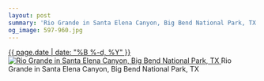 ```yaml
---
layout: post
summary: 'Rio Grande in Santa Elena Canyon, Big Bend National Park, TX'
og_image: 597-960.jpg
---
```


<p>
 <time>
  <a href="/597">
   {{ page.date | date: "%B %-d, %Y" }}
  </a>
 </time>
 <a href="/597">
  <img alt="Rio Grande in Santa Elena Canyon, Big Bend National Park, TX" sizes="(min-width: 700px) 50vw, calc(100vw - 2rem)" src="{{ site.assets_url }}/597-480.jpg" srcset="{{ site.assets_url }}/597-240.jpg 240w, {{ site.assets_url }}/597-480.jpg 480w, {{ site.assets_url }}/597-720.jpg 720w, {{ site.assets_url }}/597-960.jpg 960w"/>
 </a>
 <span>
  Rio Grande in Santa Elena Canyon, Big Bend National Park, TX
 </span>
</p>
